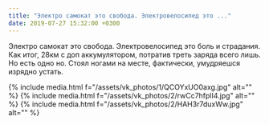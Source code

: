```yaml
---
title: "Электро самокат это свобода. Электровелосипед это ..."
date: 2019-07-27 15:32:00 +0300
---
```


Электро самокат это свобода. Электровелосипед это боль и страдания.
Как итог, 28км с доп аккумулятором, потратив треть заряда всего лишь. Но есть одно но. Стоял ногами на месте, фактически, умудряешся изрядно устать.


{% include media.html f="/assets/vk_photos/1/QCOYxUO0axg.jpg" alt="" %}
{% include media.html f="/assets/vk_photos/2/rwCc7hfplI4.jpg" alt="" %}
{% include media.html f="/assets/vk_photos/2/HAH3r7duxWw.jpg" alt="" %}
